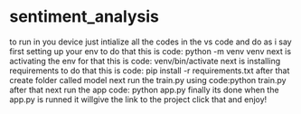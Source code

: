 # sentiment_analysis
to run in you device just intialize all the codes in the vs code and do as i say
first setting up your env
to do that this is code: python -m venv venv
next is activating the env for that this is code: venv/bin/activate
next is installing requirements to do that this is code: pip install -r requirements.txt
after that create folder called model
next run the train.py using code:python train.py
after that next run the app code: python app.py
finally its done when the app.py is runned it willgive the link to the project click that and enjoy!
